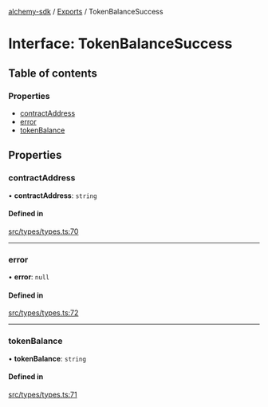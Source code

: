 [alchemy-sdk](../README.md) / [Exports](../modules.md) / TokenBalanceSuccess

# Interface: TokenBalanceSuccess

## Table of contents

### Properties

- [contractAddress](TokenBalanceSuccess.md#contractaddress)
- [error](TokenBalanceSuccess.md#error)
- [tokenBalance](TokenBalanceSuccess.md#tokenbalance)

## Properties

### contractAddress

• **contractAddress**: `string`

#### Defined in

[src/types/types.ts:70](https://github.com/alchemyplatform/alchemy-sdk-js/blob/6507682/src/types/types.ts#L70)

___

### error

• **error**: ``null``

#### Defined in

[src/types/types.ts:72](https://github.com/alchemyplatform/alchemy-sdk-js/blob/6507682/src/types/types.ts#L72)

___

### tokenBalance

• **tokenBalance**: `string`

#### Defined in

[src/types/types.ts:71](https://github.com/alchemyplatform/alchemy-sdk-js/blob/6507682/src/types/types.ts#L71)

